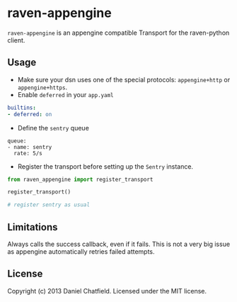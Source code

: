 # raven-appengine

`raven-appengine` is an appengine compatible Transport for the raven-python client.

## Usage

* Make sure your dsn uses one of the special protocols: `appengine+http` or `appengine+https`.
* Enable `deferred` in your `app.yaml`

```yaml
builtins:
- deferred: on
```
* Define the `sentry` queue

```
queue:
- name: sentry
  rate: 5/s
```
* Register the transport before setting up the `Sentry` instance.

```python
from raven_appengine import register_transport

register_transport()

# register sentry as usual
```
## Limitations

Always calls the success callback, even if it fails. This is not a very big issue as appengine automatically retries failed attempts.

## License

Copyright (c) 2013 Daniel Chatfield. Licensed under the MIT license.